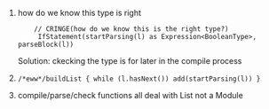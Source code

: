 1. how do we know this type is right 
    ```
        // CRINGE(how do we know this is the right type?)
         IfStatement(startParsing(l) as Expression<BooleanType>, parseBlock(l))
    ```
    Solution: ckecking the type is for later in the compile process

1. `/*eww*/buildList { while (l.hasNext()) add(startParsing(l)) }`
1. compile/parse/check functions all deal with List<Entity> not a Module